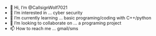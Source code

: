 - 👋 Hi, I’m @CallsignWolf7021
- 👀 I’m interested in ... cyber security
- 🌱 I’m currently learning ... basic programing/coding with C++/python
- 💞️ I’m looking to collaborate on ... a programing project
- 📫 How to reach me ... gmail/sms

<!---
CallsignWolf7021/CallsignWolf7021 is a ✨ special ✨ repository because its `README.md` (this file) appears on your GitHub profile.
You can click the Preview link to take a look at your changes.
--->
